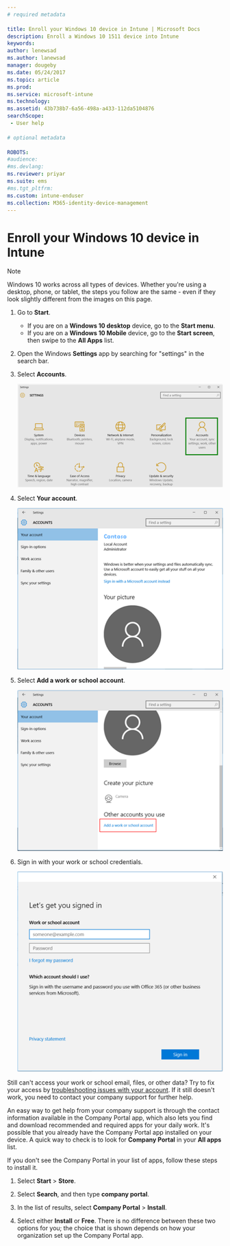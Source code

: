 ```yaml
---
# required metadata

title: Enroll your Windows 10 device in Intune | Microsoft Docs
description: Enroll a Windows 10 1511 device into Intune
keywords:
author: lenewsad
ms.author: lanewsad
manager: dougeby
ms.date: 05/24/2017
ms.topic: article
ms.prod:
ms.service: microsoft-intune
ms.technology:
ms.assetid: 43b738b7-6a56-498a-a433-112da5104876
searchScope:
 - User help

# optional metadata

ROBOTS:  
#audience:
#ms.devlang:
ms.reviewer: priyar
ms.suite: ems
#ms.tgt_pltfrm:
ms.custom: intune-enduser
ms.collection: M365-identity-device-management
---
```


# Enroll your Windows 10 device in Intune

  > [!NOTE]
  > Windows 10 works across all types of devices. Whether you're using a desktop, phone, or tablet, the steps you follow are the same - even if they look slightly different from the images on this page.

1. Go to **Start**.

   - If you are on a **Windows 10 desktop** device, go to the **Start menu**.
   - If you are on a **Windows 10 Mobile** device, go to the **Start screen**, then swipe to the **All Apps** list.

2. Open the Windows **Settings** app by searching for "settings" in the search bar.

3. Select **Accounts**.

    ![Go to Settings and Accounts](./media/W10-enroll-1-settings-accounts.png)

4. Select **Your account**.

    ![Select your account](./media/W10-enroll-2-accounts-your-account.png)

5. Select **Add a work or school account**.

	![Select add a work or school account](./media/w10-enroll-3-add-work-school-acct.png)

6. Sign in with your work or school credentials.

	![Sign in](./media/W10-enroll-4-sign-in.png)

Still can't access your work or school email, files, or other data? Try to fix your access by [troubleshooting issues with your account](troubleshoot-your-windows-10-device-windows.md#troubleshooting-steps-to-follow-if-you-see-your-account). If it still doesn't work, you need to contact your company support for further help.

An easy way to get help from your company support is through the contact information available in the Company Portal app, which also lets you find and download recommended and required apps for your daily work. It's possible that you already have the Company Portal app installed on your device. A quick way to check is to look for __Company Portal__ in your __All apps__ list.

If you don't see the Company Portal in your list of apps, follow these steps to install it.

1. Select **Start** > **Store**.

2. Select **Search**, and then type **company portal**.

3. In the list of results, select **Company Portal** > **Install**.

4. Select either **Install** or **Free**. There is no difference between these two options for you; the choice that is shown depends on how your organization set up the Company Portal app.
